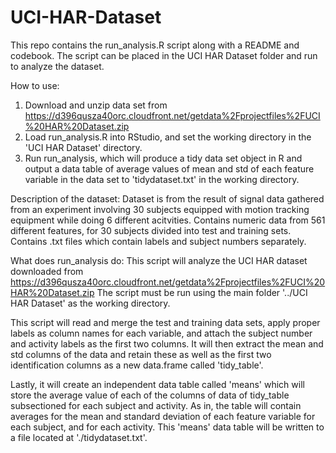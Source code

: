 # UCI-HAR-Dataset
This repo contains the run_analysis.R script along with a README and codebook. The script can be placed in the UCI HAR Dataset folder and run to analyze the dataset.

How to use:
1) Download and unzip data set from https://d396qusza40orc.cloudfront.net/getdata%2Fprojectfiles%2FUCI%20HAR%20Dataset.zip 
2) Load run_analysis.R into RStudio, and set the working directory in the 'UCI HAR Dataset' directory.
3) Run run_analysis, which will produce a tidy data set object in R and output a data table of average values of mean and std of
each feature variable in the data set to 'tidydataset.txt' in the working directory.

Description of the dataset:
Dataset is from the result of signal data gathered from an experiment involving 30 subjects equipped with motion tracking equipment while doing 6 different acitvities. Contains numeric data from 561 different features, for 30 subjects divided into test and training sets.
Contains .txt files which contain labels and subject numbers separately. 

What does run_analysis do: 
This script will analyze the UCI HAR dataset downloaded from
https://d396qusza40orc.cloudfront.net/getdata%2Fprojectfiles%2FUCI%20HAR%20Dataset.zip
The script must be run using the main folder '../UCI HAR Dataset' as the working directory.

This script will read and merge the test and training data sets, apply proper labels as
column names for each variable, and attach the subject number and activity labels as the 
first two columns. It will then extract the mean and std columns of the data and retain these
as well as the first two identification columns as a new data.frame called 'tidy_table'.

Lastly, it will create an independent data table called 'means' which will store the average
value of each of the columns of data of tidy_table subsectioned for each subject and activity.
As in, the table will contain averages for the mean and standard deviation of each feature variable
for each subject, and for each activity. This 'means' data table will be written to a file located
at './tidydataset.txt'.

